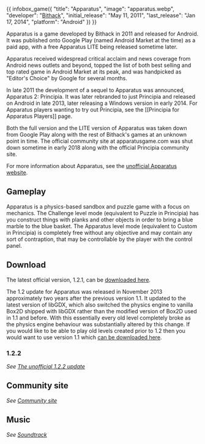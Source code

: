 {{ infobox_game({
	"title": "Apparatus",
	"image": "apparatus.webp",
	"developer": "<a href=/wiki/Bithack>Bithack</a>",
	"initial_release": "May 11, 2011",
	"last_release": "Jan 17, 2014",
	"platform": "Android"
}) }}

Apparatus is a game developed by Bithack in 2011 and released for Android. It was published onto Google Play (named Android Market at the time) as a paid app, with a free Apparatus LITE being released sometime later.

Apparatus received widespread critical acclaim and news coverage from Android news outlets and beyond, topped the list of both best selling and top rated game in Android Market at its peak, and was handpicked as "Editor's Choice" by Google for several months.

In late 2011 the development of a sequel to Apparatus was announced, Apparatus 2: Principia. It was later rebranded to just Principia and released on Android in late 2013, later releasing a Windows version in early 2014. For Apparatus players wanting to try out Principia, see the [[Principia for Apparatus Players]] page.

Both the full version and the LITE version of Apparatus was taken down from Google Play along with the rest of Bithack's games at an unknown point in time. The official community site at apparatusgame.com was shut down sometime in early 2018 along with the official Principia community site.

For more information about Apparatus, see the [unofficial Apparatus website](https://apparatus.voxelmanip.se).

## Gameplay
Apparatus is a physics-based sandbox and puzzle game with a focus on mechanics. The Challenge level mode (equivalent to Puzzle in Principia) has you construct things with planks and other objects in order to bring a blue marble to the blue basket. The Apparatus level mode (equivalent to Custom in Principia) is completely free without any objective and may contain any sort of contraption, that may be controllable by the player with the control panel.

## Download
The latest official version, 1.2.1, can be [downloaded here](https://archive.org/download/apparatus-android-game-archive/Apparatus_1.2.1.apk).

The 1.2 update for Apparatus was released in November 2013 approximately two years after the previous version 1.1. It updated to the latest version of libGDX, which also switched the physics engine to vanilla Box2D shipped with libGDX rather than the modified version of Box2D used in 1.1 and before. With this essentially every old level completely broke as the physics engine behaviour was substantially altered by this change. If you would like to be able to play old levels created prior to 1.2 then you would want to use version 1.1 which [can be downloaded here](https://archive.org/download/apparatus-android-game-archive/Apparatus_1.1.apk).

### 1.2.2
*See [The unofficial 1.2.2 update](https://apparatus.voxelmanip.se/download-unofficial/)*

## Community site
*See [Community site](https://apparatus.voxelmanip.se/community-site/)*

## Music
*See [Soundtrack](https://apparatus.voxelmanip.se/music/)*
